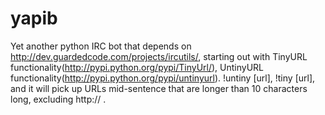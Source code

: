 yapib
=====

Yet another python IRC bot that depends on http://dev.guardedcode.com/projects/ircutils/, starting out with TinyURL functionality(http://pypi.python.org/pypi/TinyUrl/), UntinyURL functionality(http://pypi.python.org/pypi/untinyurl).
!untiny [url], !tiny [url], and it will pick up URLs mid-sentence that are longer than 10 characters long, excluding http:// .
